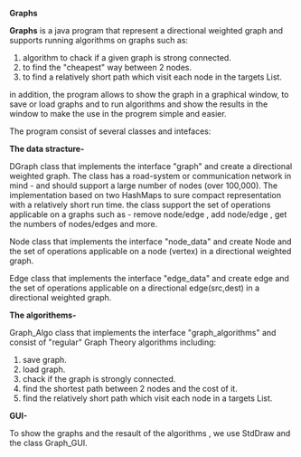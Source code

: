 **Graphs**

**Graphs** is a java program that represent a directional weighted graph and supports running algorithms on graphs such as:
1. algorithm to chack if a given graph is strong connected.
2. to find the "cheapest" way between 2 nodes.
3. to find a relatively short path which visit each node in the targets List.

in addition, the program allows to show the graph in a graphical window, to save or load graphs and to run algorithms and show the results in the window to make the use in the progrem simple and easier.

The program consist of several classes and intefaces:

**The data stracture-**

DGraph class that implements the interface "graph" and create a directional weighted graph. The class has a road-system
or communication network in mind - and should support a large number of nodes
(over 100,000). The implementation based on two HashMaps to sure compact
representation with a relatively short run time. 
the class support the set of operations applicable on a graphs such as - remove node/edge , add node/edge , get the numbers of nodes/edges and more.

Node class that implements the interface "node_data" and create Node and the set of operations applicable on a 
node (vertex) in a directional weighted graph.

Edge class that implements the interface "edge_data" and create edge and the set of operations applicable on a 
directional edge(src,dest) in a directional weighted graph.

**The algorithems-**

Graph_Algo class that implements the interface "graph_algorithms" and consist of "regular" Graph Theory algorithms including:
1. save graph.
2. load graph.
3. chack if the graph is strongly connected.
4. find the shortest path between 2 nodes and the cost of it.
5. find the relatively short path which visit each node in a targets List.

**GUI-**

To show the graphs and the resault of the algorithms , we use StdDraw and the class Graph_GUI.

